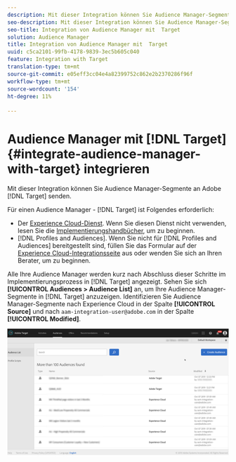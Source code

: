 ```yaml
---
description: Mit dieser Integration können Sie Audience Manager-Segmente an die Zielgruppe senden.
seo-description: Mit dieser Integration können Sie Audience Manager-Segmente an die Zielgruppe senden.
seo-title: Integration von Audience Manager mit  Target
solution: Audience Manager
title: Integration von Audience Manager mit  Target
uuid: c5ca2101-99fb-4178-9839-3ec5b605c040
feature: Integration with Target
translation-type: tm+mt
source-git-commit: e05eff3cc04e4a82399752c862e2b2370286f96f
workflow-type: tm+mt
source-wordcount: '154'
ht-degree: 11%

---
```



# Audience Manager mit [!DNL Target] {#integrate-audience-manager-with-target} integrieren

Mit dieser Integration können Sie Audience Manager-Segmente an Adobe [!DNL Target] senden.

Für einen Audience Manager - [!DNL Target] ist Folgendes erforderlich:

* Der [Experience Cloud-Dienst](https://docs.adobe.com/content/help/de-DE/id-service/using/home.html). Wenn Sie diesen Dienst nicht verwenden, lesen Sie die [Implementierungshandbücher](https://docs.adobe.com/content/help/en/id-service/using/implementation/implementation-guides.html), um zu beginnen.
* [!DNL Profiles and Audiences]. Wenn Sie nicht für [!DNL Profiles and Audiences] bereitgestellt sind, füllen Sie das Formular auf der [Experience Cloud-Integrationsseite](https://adobe.allegiancetech.com/cgi-bin/qwebcorporate.dll?idx=X8SVES) aus oder wenden Sie sich an Ihren Berater, um zu beginnen.

Alle Ihre Audience Manager werden kurz nach Abschluss dieser Schritte im Implementierungsprozess in [!DNL Target] angezeigt. Sehen Sie sich **[!UICONTROL Audiences > Audience List]** an, um Ihre Audience Manager-Segmente in [!DNL Target] anzuzeigen. Identifizieren Sie Audience Manager-Segmente nach Experience Cloud in der Spalte **[!UICONTROL Source]** und nach `aam-integration-user@adobe.com` in der Spalte **[!UICONTROL Modified]**.

![](../assets/target.png)